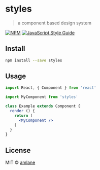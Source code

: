# styles

> a component based design system

[![NPM](https://img.shields.io/npm/v/styles.svg)](https://www.npmjs.com/package/styles) [![JavaScript Style Guide](https://img.shields.io/badge/code_style-standard-brightgreen.svg)](https://standardjs.com)

## Install

```bash
npm install --save styles
```

## Usage

```jsx
import React, { Component } from 'react'

import MyComponent from 'styles'

class Example extends Component {
  render () {
    return (
      <MyComponent />
    )
  }
}
```

## License

MIT © [amlane](https://github.com/amlane)
